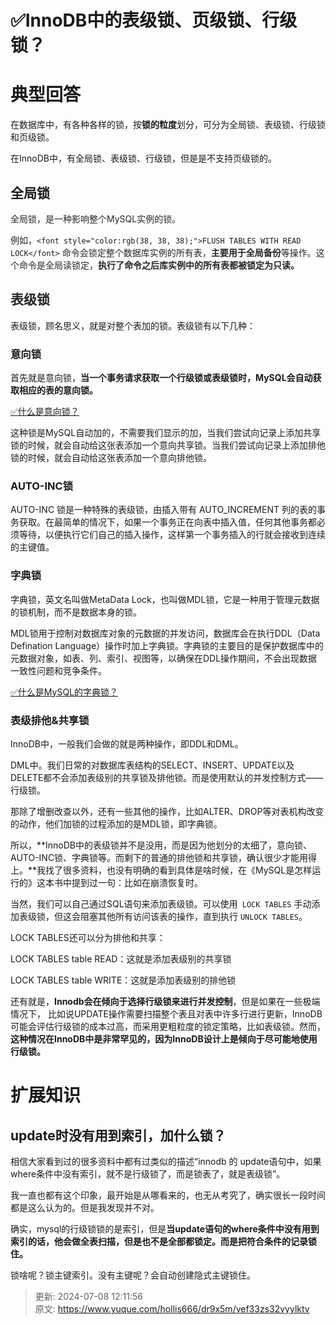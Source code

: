 # ✅InnoDB中的表级锁、页级锁、行级锁？

# 典型回答


在数据库中，有各种各样的锁，按**锁的粒度**划分，可分为全局锁、表级锁、行级锁和页级锁。



在InnoDB中，有全局锁、表级锁、行级锁，但是是不支持页级锁的。



## 全局锁


<font style="color:rgb(38, 38, 38);">全局锁，是一种影响整个MySQL实例的锁。</font>

<font style="color:rgb(38, 38, 38);"></font>

<font style="color:rgb(38, 38, 38);">例如，</font>`<font style="color:rgb(38, 38, 38);">FLUSH TABLES WITH READ LOCK</font>`<font style="color:rgb(38, 38, 38);"> 命令会锁定整个数据库实例的所有表，</font>**<font style="color:rgb(38, 38, 38);">主要用于全局备份</font>**<font style="color:rgb(38, 38, 38);">等操作。这个命令是全局读锁定，</font>**<font style="color:rgb(38, 38, 38);">执行了命令之后库实例中的所有表都被锁定为只读。</font>**

**<font style="color:rgb(38, 38, 38);"></font>**

**<font style="color:rgb(38, 38, 38);"></font>**

## <font style="color:rgb(38, 38, 38);">表级锁</font>


表级锁，顾名思义，就是对整个表加的锁。表级锁有以下几种：





### 意向锁
首先就是意向锁，**当一个事务请求获取一个行级锁或表级锁时，MySQL会自动获取相应的表的意向锁。**



[✅什么是意向锁？](https://www.yuque.com/hollis666/dr9x5m/zf7nalngrigml547)



这种锁是MySQL自动加的，不需要我们显示的加，当我们尝试向记录上添加共享锁的时候，就会自动给这张表添加一个意向共享锁。当我们尝试向记录上添加排他锁的时候，就会自动给这张表添加一个意向排他锁。



### AUTO-INC锁


AUTO-INC 锁是一种特殊的表级锁，由插入带有 AUTO_INCREMENT 列的表的事务获取。在最简单的情况下，如果一个事务正在向表中插入值，任何其他事务都必须等待，以便执行它们自己的插入操作，这样第一个事务插入的行就会接收到连续的主键值。



### 字典锁


字典锁，英文名叫做MetaData Lock，也叫做MDL锁，它是一种用于管理元数据的锁机制，而不是数据本身的锁。



MDL锁用于控制对数据库对象的元数据的并发访问，数据库会在执行DDL（Data Defination Language）操作时加上字典锁。字典锁的主要目的是保护数据库中的元数据对象，如表、列、索引、视图等，以确保在DDL操作期间，不会出现数据一致性问题和竞争条件。



[✅什么是MySQL的字典锁？](https://www.yuque.com/hollis666/dr9x5m/ru6eaoolefdo0lor)



### 表级排他&共享锁


InnoDB中，一般我们会做的就是两种操作，即DDL和DML。



DML中。我们日常的对数据库表结构的SELECT、INSERT、UPDATE以及DELETE都不会添加表级别的共享锁及排他锁。而是使用默认的并发控制方式——行级锁。



那除了增删改查以外，还有一些其他的操作，比如ALTER、DROP等对表机构改变的动作，他们加锁的过程添加的是MDL锁，即字典锁。



所以，**InnoDB中的表级锁并不是没用，而是因为他划分的太细了，意向锁、AUTO-INC锁、字典锁等。而剩下的普通的排他锁和共享锁，确认很少才能用得上。**我找了很多资料，也没有明确的看到具体是啥时候，在《MySQL是怎样运行的》这本书中提到过一句：比如在崩溃恢复时。



当然，我们可以自己通过SQL语句来添加表级锁。可以使用` LOCK TABLES` 手动添加表级锁，但这会阻塞其他所有访问该表的操作，直到执行 `UNLOCK TABLES`。



LOCK TABLES还可以分为排他和共享：



LOCK TABLES table READ：这就是添加表级别的共享锁

LOCK TABLES table WRITE：这就是添加表级别的排他锁



还有就是，**Innodb会在倾向于选择行级锁来进行并发控制**，但是如果在一些极端情况下， 比如说UPDATE操作需要扫描整个表且对表中许多行进行更新，InnoDB可能会评估行级锁的成本过高，而采用更粗粒度的锁定策略，比如表级锁。然而，**这种情况在InnoDB中是非常罕见的，因为InnoDB设计上是倾向于尽可能地使用行级锁。**

# 扩展知识


## update时没有用到索引，加什么锁？


相信大家看到过的很多资料中都有过类似的描述“innodb 的 update语句中，如果where条件中没有索引，就不是行级锁了，而是锁表了，就是表级锁”。



我一直也都有这个印象，最开始是从哪看来的，也无从考究了，确实很长一段时间都是这么认为的。但是我发现并不对。



确实，mysql的行级锁锁的是索引，但是**当update语句的where条件中没有用到索引的话，他会做全表扫描，但是也不是全部都锁定。而是把符合条件的记录锁住。**



锁啥呢？锁主键索引。没有主键呢？会自动创建隐式主键锁住。















> 更新: 2024-07-08 12:11:56  
> 原文: <https://www.yuque.com/hollis666/dr9x5m/vef33zs32vyylktv>